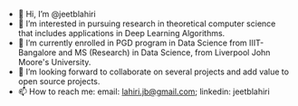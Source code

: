 - 👋 Hi, I’m @jeetblahiri
- 👀 I’m interested in pursuing research in theoretical computer science that includes applications in Deep Learning Algorithms. 
- 🌱 I’m currently enrolled in PGD program in Data Science from IIIT-Bangalore and MS (Research) in Data Science, from Liverpool John Moore's University.
- 💞️ I’m looking forward to collaborate on several projects and add value to open source projects.
- 📫 How to reach me: email: lahiri.jb@gmail.com; linkedin: jeetblahiri

<!---
jeetblahiri/jeetblahiri is a ✨ special ✨ repository because its `README.md` (this file) appears on your GitHub profile.
You can click the Preview link to take a look at your changes.
--->
